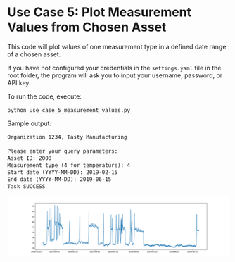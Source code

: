 # Use Case 5: Plot Measurement Values from Chosen Asset	

This code will plot values of one measurement type in a defined date range of a chosen asset.

If you have not configured your credentials in the `settings.yaml` file in the root folder,
the program will ask you to input your username, password, or API key.

To run the code, execute:

    python use_case_5_measurement_values.py
    
Sample output:
    
    Organization 1234, Tasty Manufacturing

    Please enter your query parameters:
    Asset ID: 2000
    Measurement type (4 for temperature): 4
    Start date (YYYY-MM-DD): 2019-02-15
    End date (YYYY-MM-DD): 2019-06-15
    Task SUCCESS
    
![Example Measurement Plot](../example_measurement_plot.png "Example Measurement Plot")


